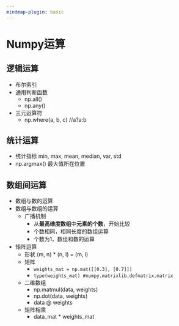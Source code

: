 ```yaml
---
mindmap-plugin: basic
---
```


# Numpy运算

## 逻辑运算
- 布尔索引
- 通⽤判断函数
    - np.all()
    - np.any()
- 三元运算符
    - np.where(a, b, c) //a?a:b

## 统计运算
- 统计指标 min, max, mean, median, var, std
- np.argmax() 最⼤值所在位置

## 数组间运算
- 数组与数的运算
- 数组与数组的运算
    - ⼴播机制
        - 从**最高维度数组**中**元素的个数**，开始比较
        - 个数相同，相同长度的数组运算
        - 个数为1，数组和数的运算
- 矩阵运算
    - 形状 (m, n) * (n, l) = (m, l)
    - 矩阵
        - `weights_mat = np.mat([[0.3], [0.7]])`
        - `type(weights_mat) #numpy.matrixlib.defmatrix.matrix`
    - ⼆维数组
        - np.matmul(data, weights)
        - np.dot(data, weights)
        - data @ weights
    - 矩阵相乘
        - data_mat * weights_mat
